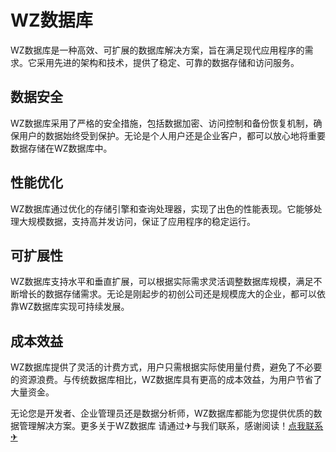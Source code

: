# WZ数据库

WZ数据库是一种高效、可扩展的数据库解决方案，旨在满足现代应用程序的需求。它采用先进的架构和技术，提供了稳定、可靠的数据存储和访问服务。

## 数据安全

WZ数据库采用了严格的安全措施，包括数据加密、访问控制和备份恢复机制，确保用户的数据始终受到保护。无论是个人用户还是企业客户，都可以放心地将重要数据存储在WZ数据库中。

## 性能优化

WZ数据库通过优化的存储引擎和查询处理器，实现了出色的性能表现。它能够处理大规模数据，支持高并发访问，保证了应用程序的稳定运行。

## 可扩展性

WZ数据库支持水平和垂直扩展，可以根据实际需求灵活调整数据库规模，满足不断增长的数据存储需求。无论是刚起步的初创公司还是规模庞大的企业，都可以依靠WZ数据库实现可持续发展。

## 成本效益

WZ数据库提供了灵活的计费方式，用户只需根据实际使用量付费，避免了不必要的资源浪费。与传统数据库相比，WZ数据库具有更高的成本效益，为用户节省了大量资金。

无论您是开发者、企业管理员还是数据分析师，WZ数据库都能为您提供优质的数据管理解决方案。更多关于WZ数据库 请通过✈与我们联系，感谢阅读！[点我联系✈](https://www.k02.cc)